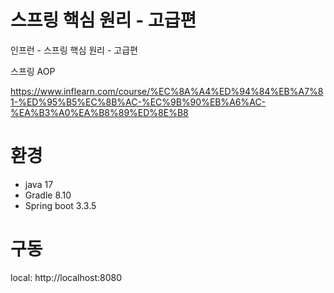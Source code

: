 # 스프링 핵심 원리 - 고급편

인프런 - 스프링 핵심 원리 - 고급편

스프링 AOP

https://www.inflearn.com/course/%EC%8A%A4%ED%94%84%EB%A7%81-%ED%95%B5%EC%8B%AC-%EC%9B%90%EB%A6%AC-%EA%B3%A0%EA%B8%89%ED%8E%B8

# 환경
- java 17
- Gradle 8.10
- Spring boot 3.3.5

# 구동
local: http://localhost:8080
